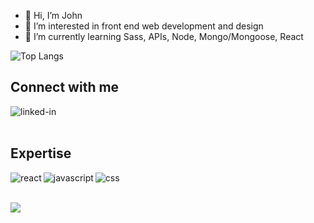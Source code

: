 - 👋 Hi, I’m John
- 👀 I’m interested in front end web development and design
- 🌱 I’m currently learning Sass, APIs, Node, Mongo/Mongoose, React

![Top Langs](https://github-readme-stats.vercel.app/api/top-langs/?username=Kijimai&theme=tokyonight)

## Connect with me
[<img align="left" alt="linked-in" src="https://img.shields.io/badge/linkedin-%230077B5.svg?&style=for-the-badge&logo=linkedin&logoColor=white" />](https://www.linkedin.com/in/john-deen-bucog-11059b213/)
<br>
<br>
## Expertise
<img align="left" alt="react" src="https://img.shields.io/badge/react%20-%2320232a.svg?&style=for-the-badge&logo=react&logoColor=%2361DAFB" />
<img align="left" alt="javascript" src="https://img.shields.io/badge/-Javascript-purple?style=for-the-badge&logo=javascript" />
<img align="left" alt="css" src="https://img.shields.io/badge/-Css-blue?style=for-the-badge&logo=css" />


<br>
<br>

![](https://visitor-badge.laobi.icu/badge?page_id=Kijimai.Kijimai)


